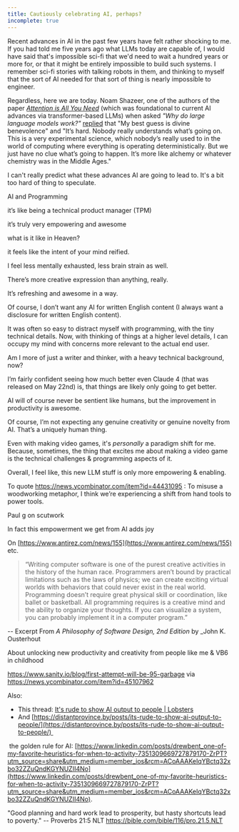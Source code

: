 ```yaml
---
title: Cautiously celebrating AI, perhaps?
incomplete: true
---
```


Recent advances in AI in the past few years have felt rather shocking to me. If you had told me five years ago what LLMs today are capable of, I would have said that's impossible sci-fi that we'd need to wait a hundred years or more for, or that it might be entirely impossible to build such systems. I remember sci-fi stories with talking robots in them, and thinking to myself that the sort of AI needed for that sort of thing is nearly impossible to engineer.

Regardless, here we are today. Noam Shazeer, one of the authors of the paper _[Attention is All You Need](https://en.wikipedia.org/wiki/Attention_Is_All_You_Need)_ (which was foundational to current AI advances via transformer-based LLMs) when asked _"Why do large language models work?"_ [replied](https://archive.is/XE00r) that "My best guess is divine benevolence" and "It’s hard. Nobody really understands what’s going on. This is a very experimental science, which nobody’s really used to in the world of computing where everything is operating deterministically. But we just have no clue what’s going to happen. It’s more like alchemy or whatever chemistry was in the Middle Ages."

I can't really predict what these advances AI are going to lead to. It's a bit too hard of thing to speculate.




AI and Programming

it’s like being a technical product manager (TPM)

it’s truly very empowering and awesome

what is it like in Heaven?

it feels like the intent of your mind reified.

I feel less mentally exhausted, less brain strain as well.

There’s more creative expression than anything, really.

It’s refreshing and awesome in a way.

Of course, I don’t want any AI for written English content (I always want a disclosure for written English content).

It was often so easy to distract myself with programming, with the tiny technical details. Now, with thinking of things at a higher level details, I can occupy my mind with concerns more relevant to the actual end user.

Am I more of just a writer and thinker, with a heavy technical background, now?

I’m fairly confident seeing how much better even Claude 4 (that was released on May 22nd) is, that things are likely only going to get better.

AI will of course never be sentient like humans, but the improvement in productivity is awesome.

Of course, I’m not expecting any genuine creativity or genuine novelty from AI. That’s a uniquely human thing. 

Even with making video games, it's _personally_ a paradigm shift for me. Because, sometimes, the thing that excites me about making a video game is the technical challenges & programming aspects of it.

Overall, I feel like, this new LLM stuff is only more empowering & enabling.

To quote https://news.ycombinator.com/item?id=44431095 :
To misuse a woodworking metaphor, I think we’re experiencing a shift from hand tools to power tools.



Paul g on scutwork

In fact this empowerment we get from AI adds joy 


On [https://www.antirez.com/news/155](https://www.antirez.com/news/155) etc.



> “Writing computer software is one of the purest creative activities in the history of the human race. Programmers aren’t bound by practical limitations such as the laws of physics; we can create exciting virtual worlds with behaviors that could never exist in the real world. Programming doesn’t require great physical skill or coordination, like ballet or basketball. All programming requires is a creative mind and the ability to organize your thoughts. If you can visualize a system, you can probably implement it in a computer program.”

-- Excerpt From _A Philosophy of Software Design, 2nd Edition_ by _John K. Ousterhout



About unlocking new productivity and creativity from people like me & VB6 in childhood


https://www.sanity.io/blog/first-attempt-will-be-95-garbage via https://news.ycombinator.com/item?id=45107962



Also:
- This thread: [It's rude to show AI output to people | Lobsters](https://lobste.rs/s/mlnvoy/it_s_rude_show_ai_output_people) 
- And [https://distantprovince.by/posts/its-rude-to-show-ai-output-to-people/](https://distantprovince.by/posts/its-rude-to-show-ai-output-to-people/) 


 the  golden rule for AI: [https://www.linkedin.com/posts/drewbent_one-of-my-favorite-heuristics-for-when-to-activity-7351309669727879170-ZrPT?utm_source=share&utm_medium=member_ios&rcm=ACoAAAKeIqYBctq32xbo32ZZuQndKGYNUZII4No](https://www.linkedin.com/posts/drewbent_one-of-my-favorite-heuristics-for-when-to-activity-7351309669727879170-ZrPT?utm_source=share&utm_medium=member_ios&rcm=ACoAAAKeIqYBctq32xbo32ZZuQndKGYNUZII4No).


"Good planning and hard work lead to prosperity, but hasty shortcuts lead to poverty." -- Proverbs 21:5 NLT https://bible.com/bible/116/pro.21.5.NLT 


